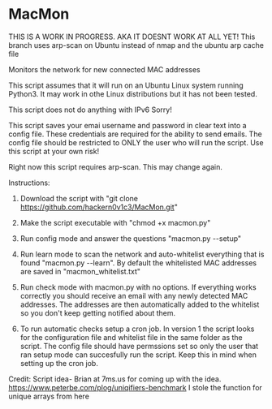 # MacMon
THIS IS A WORK IN PROGRESS. AKA IT DOESNT WORK AT ALL YET!
This branch uses arp-scan on Ubuntu instead of nmap and the ubuntu arp cache file

Monitors the network for new connected MAC addresses

This script assumes that it will run on an Ubuntu Linux system running Python3.  It may work in othe Linux distributions but it has not been tested.

This script does not do anything with IPv6 Sorry!

This script saves your emai username and password in clear text into a config file.  These credentials are required for the ability to send emails.  The config file should be restricted to ONLY the user who will run the script.  Use this script at your own risk!

Right now this script requires arp-scan. This may change again.

Instructions:
1.  Download the script with "git clone https://github.com/hackern0v1c3/MacMon.git"

2.  Make the script executable with "chmod +x macmon.py"

3.  Run config mode and answer the questions "macmon.py --setup"

4.  Run learn mode to scan the network and auto-whitelist everything that is found "macmon.py --learn".  By default the whitelisted MAC addresses are saved in "macmon_whitelist.txt"

5.  Run check mode with macmon.py with no options.  If everything works correctly you should receive an email with any newly detected MAC addresses.  The addresses are then automatically added to the whitelist so you don't keep getting notified about them.

6.  To run automatic checks setup a cron job.  In version 1 the script looks for the configuration file and whitelist file in the same folder as the script.  The config file should have permssions set so only the user that ran setup mode can succesfully run the script.  Keep this in mind when setting up the cron job.

Credit:
  Script idea- Brian at 7ms.us for coming up with the idea.
  https://www.peterbe.com/plog/uniqifiers-benchmark I stole the function for unique arrays from here
